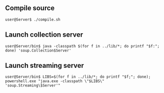 ## Compile source
```console
user@Server$ ./compile.sh
```

## Launch collection server
```console
user@Server/bin$ java -classpath $(for f in ../lib/*; do printf "$f:"; done) 'soup.Collection$Server'
```

## Launch streaming server
```console
user@Server/bin$ LIBS=$(for f in ../lib/*; do printf "$f;"; done); powershell.exe "java.exe -classpath \"$LIBS\" 'soup.Streaming\$Server'"
```

